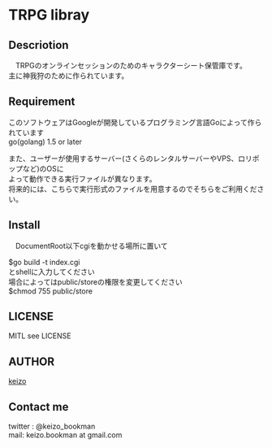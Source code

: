 TRPG libray
====


## Descriotion
　TRPGのオンラインセッションのためのキャラクターシート保管庫です。  
主に神我狩のために作られています。  

## Requirement

このソフトウェアはGoogleが開発しているプログラミング言語Goによって作られています  
go(golang) 1.5 or later  

また、ユーザーが使用するサーバー(さくらのレンタルサーバーやVPS、ロリポップなど)のOSに  
よって動作できる実行ファイルが異なります。  
将来的には、こちらで実行形式のファイルを用意するのでそちらをご利用ください。

## Install

　DocumentRoot以下cgiを動かせる場所に置いて  
  
$go build -t index.cgi  
とshellに入力してください  
場合によってはpublic/storeの権限を変更してください  
$chmod 755 public/store


## LICENSE
MITL 
see LICENSE
## AUTHOR

[keizo](https://github.com/KeizoBookman)


## Contact me
twitter : @keizo_bookman  
mail: keizo.bookman at gmail.com  
